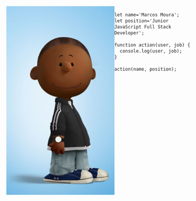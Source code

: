 <img src="assets/PeanutsGitAvatar.jpg" align="left" height="500" />

```
let name='Marcos Moura';
let position='Junior JavaScript Full Stack Developer';

function action(user, job) {
  console.log(user, job);
}

action(name, position);

```
<!--
**thomaslnx/thomaslnx** is a ✨ _special_ ✨ repository because its `README.md` (this file) appears on your GitHub profile.

Here are some ideas to get you started:

- 🔭 I’m currently working on ...
- 🌱 I’m currently learning ...
- 👯 I’m looking to collaborate on ...
- 🤔 I’m looking for help with ...
- 💬 Ask me about ...
- 📫 How to reach me: ...
- 😄 Pronouns: ...
- ⚡ Fun fact: ...
-->
